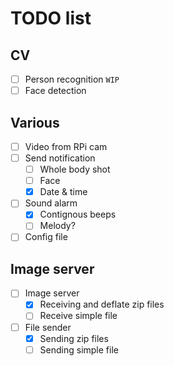 # TODO list
## CV
* [ ] Person recognition `WIP`
* [ ] Face detection
## Various
* [ ] Video from RPi cam
* [ ] Send notification
    * [ ] Whole body shot
    * [ ] Face
    * [x] Date & time
* [ ] Sound alarm
    * [x] Contignous beeps
    * [ ] Melody?
* [ ] Config file
## Image server
* [ ] Image server
    * [x] Receiving and deflate zip files
    * [ ] Receive simple file
* [ ] File sender
    * [x] Sending zip files
    * [ ] Sending simple file 
